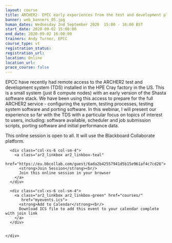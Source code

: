 ```yaml
---
layout: course
title: ARCHER2- EPCC early experiences from the test and development platform 
banner: web_banners_05.jpg
human_dates: Wednesday 2nd September 2020  15:00 - 16:00 BST
start_date: 2020-09-02 15:00:00
end_date: 2020-09-02 16:00:00
trainers: Andy Turner, EPCC
course_type: vt
registration_status:
registration_url:
location: Online
location_url:
prace_course: false
---
```


EPCC have recently had remote access to the ARCHER2 test and development system (TDS) installed in the HPE Cray factory in the US. This is a small system (just 8 compute nodes) with an early version of the Shasta software stack. We have been using this access to prepare for the full ARCHER2 service - configuring the system, testing processes, testing system software and porting software. In this webinar, I will present our experience so far with the TDS with a particular focus on topics of interest to users, including: software available, scheduler and job submission scripts, porting software and initial performance data.

This online session is open to all. It will use the Blackboard Collaborate platform.




<section id="service">

  <div class="row ">	

      <div class="col-xs-6 col-sm-4">
        <a class="ar2_linkbox ar2_linkbox-teal" 
          href="https://eu.bbcollab.com/guest/6ada2b42557941d5b15e961af4c7cd26">
          <strong>Join Session</strong><br/>
          Join this online session in your browser
        </a>
      </div>

      <div class="col-xs-6 col-sm-4">
        <a class="ar2_linkbox ar2_linkbox-green" href="courses/"
           href="myevents.ics">
          <strong>Add to Calendar</strong><br/>
          Download ICS file to add this event to your calendar complete with join link
        </a>
      </div>

											
    </div>




<!--
<h2><a name="video">Video</a></h2>

<div>

<iframe title="Video"  width="560" height="315" src="https://www.youtube.com/embed/XXXXXXXXXXX" frameborder="0" allow="accelerometer; autoplay; encrypted-media; gyroscope; picture-in-picture" allowfullscreen></iframe>

</div>

-->

<!--

<section id="service">
  <div class="container">
    <div class="row ">	



      <div class="col-xs-6 col-sm-4">
        <a class="ar2_linkbox ar2_linkbox-teal" href="  ">
          <strong>Transcript</strong><br/>
          Download a transcript of the video audio
        </a>
      </div>



      <div class="col-xs-6 col-sm-4">
        <a class="ar2_linkbox ar2_linkbox-green" href="courses/"
           href="ARCHER2_Training_VT.pdf">
          <strong>Slides</strong><br/>
          Download pdf of the presentation.
        </a>
      </div>
										
    </div>
  </div>
</section>
-->
